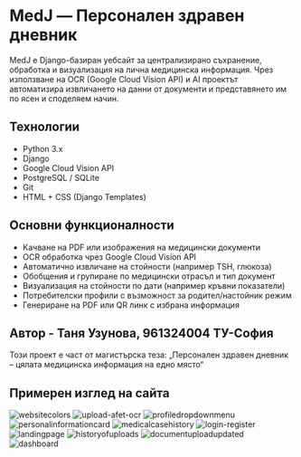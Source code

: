 # MedJ — Персонален здравен дневник

MedJ е Django-базиран уебсайт за централизирано съхранение, обработка и визуализация на лична медицинска информация. 
Чрез използване на OCR (Google Cloud Vision API) и AI проектът автоматизира извличането на данни от документи и представянето им по ясен и споделяем начин.

## Технологии

- Python 3.x
- Django
- Google Cloud Vision API
- PostgreSQL / SQLite
- Git
- HTML + CSS (Django Templates)

## Основни функционалности

- Качване на PDF или изображения на медицински документи
- OCR обработка чрез Google Cloud Vision API
- Автоматично извличане на стойности (например TSH, глюкоза)
- Обобщения и групиране по медицински отрасъл и тип документ
- Визуализация на стойности по дати (например кръвни показатели)
- Потребителски профили с възможност за родител/настойник режим
- Генериране на PDF или QR линк с избрана информация


## Автор - Таня Узунова, 961324004 ТУ-София

Този проект е част от магистърска теза:
„Персонален здравен дневник – цялата медицинска информация на едно място“


## Примерен изглед на сайта ##

![websitecolors](https://github.com/user-attachments/assets/a0784770-071b-4d4e-a519-ac74ab4039ad)
![upload-afet-ocr](https://github.com/user-attachments/assets/011274bc-5226-4c22-9d00-42776c4d36e8)
![profiledropdownmenu](https://github.com/user-attachments/assets/526f5094-d962-4ecc-b58c-9f258ccd55cb)
![personalinformationcard](https://github.com/user-attachments/assets/a7915f53-fef0-4af5-9fdc-3ecc5c11800e)
![medicalcasehistory](https://github.com/user-attachments/assets/4e393101-11a3-43e2-87d1-623f24bb18b0)
![login-register](https://github.com/user-attachments/assets/fd089184-9619-4c1e-a71b-e62c2230e644)
![landingpage](https://github.com/user-attachments/assets/cf90b97d-9db2-4654-9658-d4206852bc90)
![historyofuploads](https://github.com/user-attachments/assets/91cb51aa-74b0-4ae2-985f-40be6b933373)
![documentuploadupdated](https://github.com/user-attachments/assets/1775d46c-3c33-40cc-b097-3c2811234f03)
![dashboard](https://github.com/user-attachments/assets/e9651707-84a9-497e-b7ec-f57fa5fa06ed)
